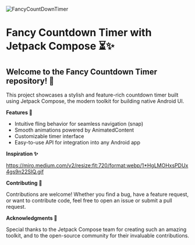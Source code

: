 ![FancyCountDownTimer](https://github.com/abualgait/FancyCountdownTimer/assets/38107393/989c1239-7da8-4c2a-941a-d1b59d41f643)

# Fancy Countdown Timer with Jetpack Compose ⏳✨

## Welcome to the Fancy Countdown Timer repository! 🎉

This project showcases a stylish and feature-rich countdown timer built using Jetpack Compose, the modern toolkit for building native Android UI.

**Features 🚀**

- Intuitive fling behavior for seamless navigation (snap)
- Smooth animations powered by AnimatedContent
- Customizable timer interface
- Easy-to-use API for integration into any Android app

**Inspiration ✨**

https://miro.medium.com/v2/resize:fit:720/format:webp/1*HgLMOHxsPDUx4gs9n22SIQ.gif

**Contributing 🤝**

Contributions are welcome! Whether you find a bug, have a feature request, or want to contribute code, feel free to open an issue or submit a pull request.

**Acknowledgments 🙏**

Special thanks to the Jetpack Compose team for creating such an amazing toolkit, and to the open-source community for their invaluable contributions.
